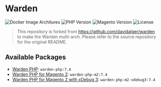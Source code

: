 # Warden

![Docker Image Architures](https://img.shields.io/badge/architecture-arm64%20%7C%20amd64-success)
![PHP Version](https://img.shields.io/badge/php-7.4-blue)
![Magento Version](https://img.shields.io/badge/magento2-2.4-orange)
![License](https://img.shields.io/github/license/drpayyne/docker-php)

> This repository is forked from https://github.com/davidalger/warden to make the Warden multi-arch. Please refer to the source repository for the original README.

## Available Packages

- [Warden PHP](https://github.com/drpayyne/warden-multi-arch/pkgs/container/warden-php): `warden-php:7.4`
- [Warden PHP for Magento 2](https://github.com/drpayyne/warden-multi-arch/pkgs/container/warden-php-m2): `warden-php-m2:7.4`
- [Warden PHP for Magento 2 with xDebug 3](https://github.com/drpayyne/warden-multi-arch/pkgs/container/warden-php-m2-xdebug3): `warden-php-m2-xdebug3:7.4`
